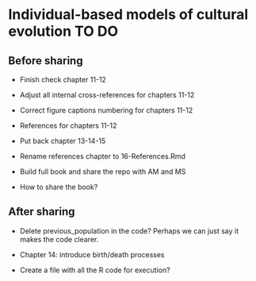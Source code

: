 # Individual-based models of cultural evolution TO DO

## Before sharing 

* Finish check chapter 11-12

* Adjust all internal cross-references for chapters 11-12

* Correct figure captions numbering for chapters 11-12

* References for chapters 11-12

* Put back chapter 13-14-15

* Rename references chapter to 16-References.Rmd

* Build full book and share the repo with AM and MS

* How to share the book?

## After sharing

* Delete previous_population in the code? Perhaps we can just say it makes the code clearer.

* Chapter 14: introduce birth/death processes

* Create a file with all the R code for execution?


